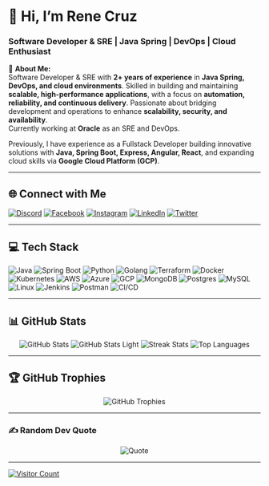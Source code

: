 # 👋 Hi, I’m Rene Cruz
### Software Developer & SRE | Java Spring | DevOps | Cloud Enthusiast

💫 **About Me:**  
Software Developer & SRE with **2+ years of experience** in **Java Spring, DevOps, and cloud environments**. Skilled in building and maintaining **scalable, high-performance applications**, with a focus on **automation, reliability, and continuous delivery**. Passionate about bridging development and operations to enhance **scalability, security, and availability**.  
Currently working at **Oracle** as an SRE and DevOps.

Previously, I have experience as a Fullstack Developer building innovative solutions with **Java, Spring Boot, Express, Angular, React**, and expanding cloud skills via **Google Cloud Platform (GCP)**.

---

## 🌐 Connect with Me
<p align="left">
<a href="https://discord.gg/mayhrem#7865"><img alt="Discord" src="https://img.shields.io/badge/Discord-%237289DA.svg?logo=discord&logoColor=white"/></a>
<a href="https://www.facebook.com/rene.cruz01233"><img alt="Facebook" src="https://img.shields.io/badge/Facebook-%231877F2.svg?logo=Facebook&logoColor=white"/></a>
<a href="https://instagram.com/mayhrem"><img alt="Instagram" src="https://img.shields.io/badge/Instagram-%23E4405F.svg?logo=Instagram&logoColor=white"/></a>
<a href="https://www.linkedin.com/in/renecruz-1202r/"><img alt="LinkedIn" src="https://img.shields.io/badge/LinkedIn-%230077B5.svg?logo=linkedin&logoColor=white"/></a>
<a href="https://twitter.com/Mayhrem1"><img alt="Twitter" src="https://img.shields.io/badge/Twitter-%231DA1F2.svg?logo=Twitter&logoColor=white"/></a>
</p>

---

## 💻 Tech Stack
<p align="left">
<img alt="Java" src="https://img.shields.io/badge/Java-%23ED8B00.svg?style=for-the-badge&logo=java&logoColor=white"/>
<img alt="Spring Boot" src="https://img.shields.io/badge/Spring%20Boot-%236DB33F.svg?style=for-the-badge&logo=spring&logoColor=white"/>
<img alt="Python" src="https://img.shields.io/badge/Python-%233776AB.svg?style=for-the-badge&logo=python&logoColor=white"/>
<img alt="Golang" src="https://img.shields.io/badge/Go-%2300ADD8.svg?style=for-the-badge&logo=go&logoColor=white"/>
<img alt="Terraform" src="https://img.shields.io/badge/Terraform-%2357B6E5.svg?style=for-the-badge&logo=terraform&logoColor=white"/>
<img alt="Docker" src="https://img.shields.io/badge/Docker-%230db7ed.svg?style=for-the-badge&logo=docker&logoColor=white"/>
<img alt="Kubernetes" src="https://img.shields.io/badge/Kubernetes-%23326CE5.svg?style=for-the-badge&logo=kubernetes&logoColor=white"/>
<img alt="AWS" src="https://img.shields.io/badge/AWS-%23FF9900.svg?style=for-the-badge&logo=amazon-aws&logoColor=white"/>
<img alt="Azure" src="https://img.shields.io/badge/Azure-%230072C6.svg?style=for-the-badge&logo=azure&logoColor=white"/>
<img alt="GCP" src="https://img.shields.io/badge/GCP-%234285F4.svg?style=for-the-badge&logo=google-cloud&logoColor=white"/>
<img alt="MongoDB" src="https://img.shields.io/badge/MongoDB-%234ea94b.svg?style=for-the-badge&logo=mongodb&logoColor=white"/>
<img alt="Postgres" src="https://img.shields.io/badge/PostgreSQL-%23316192.svg?style=for-the-badge&logo=postgresql&logoColor=white"/>
<img alt="MySQL" src="https://img.shields.io/badge/MySQL-%2300f.svg?style=for-the-badge&logo=mysql&logoColor=white"/>
<img alt="Linux" src="https://img.shields.io/badge/Linux-FCC624?style=for-the-badge&logo=linux&logoColor=black"/>
<img alt="Jenkins" src="https://img.shields.io/badge/Jenkins-%232C5263.svg?style=for-the-badge&logo=jenkins&logoColor=white"/>
<img alt="Postman" src="https://img.shields.io/badge/Postman-FF6C37.svg?style=for-the-badge&logo=postman&logoColor=white"/>
<img alt="CI/CD" src="https://img.shields.io/badge/CI/CD-%23F05032.svg?style=for-the-badge&logo=github&logoColor=white"/>
</p>

---

## 📊 GitHub Stats
<p align="center">
<img alt="GitHub Stats" src="https://github-readme-stats.vercel.app/api?username=Rene-Mayhrem&theme=dark&hide_border=false&include_all_commits=true&count_private=true&hide_title=false&show_icons=true"/>
<img alt="GitHub Stats Light" src="https://github-readme-stats.vercel.app/api?username=Rene-Mayhrem&theme=light&hide_border=false&include_all_commits=true&count_private=true&hide_title=false&show_icons=true"/>
<img alt="Streak Stats" src="https://github-readme-streak-stats.herokuapp.com/?user=Rene-Mayhrem&theme=dark&hide_border=false"/>
<img alt="Top Languages" src="https://github-readme-stats.vercel.app/api/top-langs/?username=Rene-Mayhrem&theme=dark&hide_border=false&include_all_commits=true&count_private=true&layout=compact"/>
</p>

---

## 🏆 GitHub Trophies
<p align="center">
<img alt="GitHub Trophies" src="https://github-profile-trophy.vercel.app/?username=Rene-Mayhrem&theme=radical&no-frame=false&no-bg=false&margin-w=4"/>
</p>

---

### ✍️ Random Dev Quote
<p align="center">
<img alt="Quote" src="https://quotes-github-readme.vercel.app/api?type=horizontal&theme=dark"/>
</p>

---

[![Visitor Count](https://visitcount.itsvg.in/api?id=Rene-Mayhrem&icon=2&color=4)](https://visitcount.itsvg.in)

